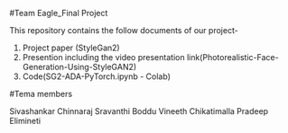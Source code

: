 #Team Eagle_Final Project

This repository contains the follow documents of our project-
1. Project paper (StyleGan2)
2. Presention including the video presentation link(Photorealistic-Face-Generation-Using-StyleGAN2)
3. Code(SG2-ADA-PyTorch.ipynb - Colab)

#Tema members

Sivashankar Chinnaraj 
Sravanthi Boddu 
Vineeth Chikatimalla 
Pradeep Elimineti 
